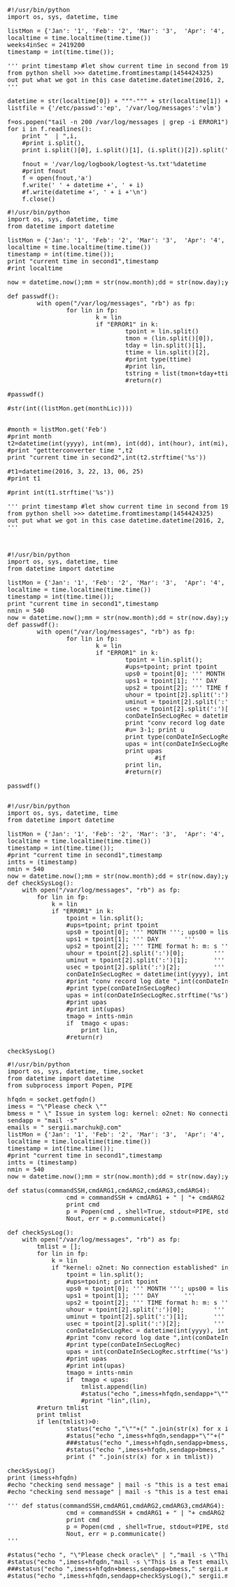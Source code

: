 <pre>
#!/usr/bin/python
import os, sys, datetime, time

listMon = {'Jan': '1', 'Feb': '2', 'Mar': '3',  'Apr': '4',  'May': '5', 'Jun': '6', 'Jul': '7', 'Aug': '8', 'Sep': '9', 'Oct': '10', 'Nov': '11', 'Dec': '12'}
localtime = time.localtime(time.time())
weeks4inSec = 2419200
timestamp = int(time.time());

''' print timestamp #let show current time in second from 1970 to now
from python shell >>> datetime.fromtimestamp(1454424325)
out put what we got in this case datetime.datetime(2016, 2, 2, 16, 45, 25)
'''

datetime = str(localtime[0]) + """-""" + str(localtime[1]) + """-"""  + str(localtime[2]) + 'H'  + str(localtime[3]) + 'm' + str(localtime[4])
listfile = {'/etc/passwd':'ep', '/var/log/messages':'vlm'}

f=os.popen("tail -n 200 /var/log/messages | grep -i ERROR1")
for i in f.readlines():
    print "  | ",i,
    #print i.split(),
    print i.split()[0], i.split()[1], (i.split()[2]).split(':')[0],(i.split()[2]).split(':')[1],(i.split()[2]).split(':')[2]

    fnout = '/var/log/logbook/logtest-%s.txt'%datetime
    #print fnout
    f = open(fnout,'a')
    f.write(' ' + datetime +', ' + i)
    #f.write(datetime +', ' + i +'\n')
    f.close()
</pre>

<pre>
#!/usr/bin/python
import os, sys, datetime, time
from datetime import datetime

listMon = {'Jan': '1', 'Feb': '2', 'Mar': '3',  'Apr': '4',  'May': '5', 'Jun': '6', 'Jul': '7', 'Aug': '8', 'Sep': '9', 'Oct': '10', 'Nov': '11', 'Dec': '12'}
localtime = time.localtime(time.time())
timestamp = int(time.time());
print "current time in second1",timestamp
#rint localtime

now = datetime.now();mm = str(now.month);dd = str(now.day);yyyy = str(now.year);hour = str(now.hour);mi = str(now.minute);sec=str(now.second);  #print yyyy+mm+dd+hour+mm

def passwdf():
        with open("/var/log/messages", "rb") as fp:
                for lin in fp:
                        k = lin
                        if "ERROR1" in k:
                                tpoint = lin.split()
                                tmon = (lin.split()[0]),
                                tday = lin.split()[1],
                                ttime = lin.split()[2],
                                #print type(ttime)
                                #print lin,
                                tstring = list(tmon+tday+ttime); print tstring
                                #return(r)

#passwdf()

#str(int((listMon.get(monthLic))))


#month = listMon.get('Feb')
#print month
t2=datetime(int(yyyy), int(mm), int(dd), int(hour), int(mi), int(sec))
#print "gettterconverter time ",t2
print "current time in second2",int(t2.strftime('%s'))

#t1=datetime(2016, 3, 22, 13, 06, 25)
#print t1

#print int(t1.strftime('%s'))

''' print timestamp #let show current time in second from 1970 to now
from python shell >>> datetime.fromtimestamp(1454424325)
out put what we got in this case datetime.datetime(2016, 2, 2, 16, 45, 25)
'''


</pre>

<pre>
#!/usr/bin/python
import os, sys, datetime, time
from datetime import datetime

listMon = {'Jan': '1', 'Feb': '2', 'Mar': '3',  'Apr': '4',  'May': '5', 'Jun': '6', 'Jul': '7', 'Aug': '8', 'Sep': '9', 'Oct': '10', 'Nov': '11', 'Dec': '12'}
localtime = time.localtime(time.time())
timestamp = int(time.time());
print "current time in second1",timestamp
nmin = 540
now = datetime.now();mm = str(now.month);dd = str(now.day);yyyy = str(now.year);hour = str(now.hour);mi = str(now.minute);sec=str(now.second);
def passwdf():
        with open("/var/log/messages", "rb") as fp:
                for lin in fp:
                        k = lin
                        if "ERROR1" in k:
                                tpoint = lin.split();
                                #ups=tpoint; print tpoint
                                ups0 = tpoint[0]; ''' MONTH '''; ups00 = listMon.get(ups0);
                                ups1 = tpoint[1]; ''' DAY       '''
                                ups2 = tpoint[2]; ''' TIME format h: m: s '''
                                uhour = tpoint[2].split(':')[0];        ''' hour '''
                                uminut = tpoint[2].split(':')[1];       ''' minut '''
                                usec = tpoint[2].split(':')[2];         ''' second '''
                                conDateInSecLogRec = datetime(int(yyyy), int(ups00), int(ups1), int(uhour), int(uminut), int(usec)); ''' convert date form log record into seconds '''
                                print "conv record log date ",int(conDateInSecLogRec.strftime('%s'))
                                #u= 3-1; print u
                                print type(conDateInSecLogRec)
                                upas = int(conDateInSecLogRec.strftime('%s')) - int(nmin)
                                print upas
                                        #if
                                print lin,
                                #return(r)

passwdf()

</pre>

<pre>
#!/usr/bin/python
import os, sys, datetime, time
from datetime import datetime

listMon = {'Jan': '1', 'Feb': '2', 'Mar': '3',  'Apr': '4',  'May': '5', 'Jun': '6', 'Jul': '7', 'Aug': '8', 'Sep': '9', 'Oct': '10', 'Nov': '11', 'Dec': '12'}
localtime = time.localtime(time.time())
timestamp = int(time.time());
#print "current time in second1",timestamp
intts = (timestamp)
nmin = 540
now = datetime.now();mm = str(now.month);dd = str(now.day);yyyy = str(now.year);hour = str(now.hour);mi = str(now.minute);sec=str(now.second);
def checkSysLog():
    with open("/var/log/messages", "rb") as fp:
        for lin in fp:
            k = lin
            if "ERROR1" in k:
                tpoint = lin.split();
                #ups=tpoint; print tpoint
                ups0 = tpoint[0]; ''' MONTH '''; ups00 = listMon.get(ups0);
                ups1 = tpoint[1]; ''' DAY       '''
                ups2 = tpoint[2]; ''' TIME format h: m: s '''
                uhour = tpoint[2].split(':')[0];        ''' hour '''
                uminut = tpoint[2].split(':')[1];       ''' minut '''
                usec = tpoint[2].split(':')[2];         ''' second '''
                conDateInSecLogRec = datetime(int(yyyy), int(ups00), int(ups1), int(uhour), int(uminut), int(usec)); ''' convert date form log record into seconds '''
                #print "conv record log date ",int(conDateInSecLogRec.strftime('%s'))
                #print type(conDateInSecLogRec)
                upas = int(conDateInSecLogRec.strftime('%s')) #- int(nmin)
                #print upas
                #print int(upas)
                tmago = intts-nmin
                if  tmago < upas:
                    print lin,
                #return(r)

checkSysLog()
</pre>

<pre>
#!/usr/bin/python
import os, sys, datetime, time,socket
from datetime import datetime
from subprocess import Popen, PIPE

hfqdn = socket.getfqdn()
imess = "\"Please check \""
bmess = " \" Issue in system log: kernel: o2net: No connection established with node 1 after 60.0 seconds, check network and cluster configuration. \""
sendapp = "mail -s"
emails = " sergii.marchuk@.com"
listMon = {'Jan': '1', 'Feb': '2', 'Mar': '3',  'Apr': '4',  'May': '5', 'Jun': '6', 'Jul': '7', 'Aug': '8', 'Sep': '9', 'Oct': '10', 'Nov': '11', 'Dec': '12'}
localtime = time.localtime(time.time())
timestamp = int(time.time());
#print "current time in second1",timestamp
intts = (timestamp)
nmin = 540
now = datetime.now();mm = str(now.month);dd = str(now.day);yyyy = str(now.year);hour = str(now.hour);mi = str(now.minute);sec=str(now.second);

def status(commandSSH,cmdARG1,cmdARG2,cmdARG3,cmdARG4):
                cmd = commandSSH + cmdARG1 + " | "+ cmdARG2 + cmdARG3 + cmdARG4
                print cmd
                p = Popen(cmd , shell=True, stdout=PIPE, stderr=PIPE)
                Nout, err = p.communicate()

def checkSysLog():
    with open("/var/log/messages", "rb") as fp:
        tmlist = [];
        for lin in fp:
            k = lin
            if "kernel: o2net: No connection established" in k:
                tpoint = lin.split();
                #ups=tpoint; print tpoint
                ups0 = tpoint[0]; ''' MONTH '''; ups00 = listMon.get(ups0);
                ups1 = tpoint[1]; ''' DAY       '''
                ups2 = tpoint[2]; ''' TIME format h: m: s '''
                uhour = tpoint[2].split(':')[0];        ''' hour '''
                uminut = tpoint[2].split(':')[1];       ''' minut '''
                usec = tpoint[2].split(':')[2];         ''' second '''
                conDateInSecLogRec = datetime(int(yyyy), int(ups00), int(ups1), int(uhour), int(uminut), int(usec)); ''' convert date form log record into seconds '''
                #print "conv record log date ",int(conDateInSecLogRec.strftime('%s'))
                #print type(conDateInSecLogRec)
                upas = int(conDateInSecLogRec.strftime('%s')) #- int(nmin)
                #print upas
                #print int(upas)
                tmago = intts-nmin
                if  tmago < upas:
                    tmlist.append(lin)
                    #status("echo ",imess+hfqdn,sendapp+"\""+lin+"\""," sergii.marchuk@.com","")
                    #print "lin",(lin),
        #return tmlist
        print tmlist
        if len(tmlist)>0:
                status("echo ","\""+(" ".join(str(x) for x in tmlist))+"\"",sendapp+" "+imess+hfqdn,emails,"")
                #status("echo ",imess+hfqdn,sendapp+"\""+(" ".join(str(x) for x in tmlist))+"\""," sergii.marchuk@.com","")
                ###status("echo ",imess+hfqdn,sendapp+bmess," sergii.marchuk@.com","")
                #status("echo ",imess+hfqdn,sendapp+bmess," sergii.marchuk@.com","")
                print (" ".join(str(x) for x in tmlist))

checkSysLog()
print (imess+hfqdn)
#echo "checking send message" | mail -s "this is a test email" sergii.marchuk@.com
#echo "checking send message" | mail -s "this is a test email" sergii.marchuk@.com

''' def status(commandSSH,cmdARG1,cmdARG2,cmdARG3,cmdARG4):
                cmd = commandSSH + cmdARG1 + " | "+ cmdARG2 + cmdARG3 + cmdARG4
                print cmd
                p = Popen(cmd , shell=True, stdout=PIPE, stderr=PIPE)
                Nout, err = p.communicate()
'''

#status("echo ", "\"Please check oracle\" | ","mail -s \"This is a Test email\""," sergii.marchuk@.com","")
#status("echo ",imess+hfqdn,"mail -s \"This is a Test email\""," sergii.marchuk@.com","")
###status("echo ",imess+hfqdn+bmess,sendapp+bmess," sergii.marchuk@.com","")
#status("echo ",imess+hfqdn,sendapp+checkSysLog()," sergii.marchuk@.com","")

</pre>
